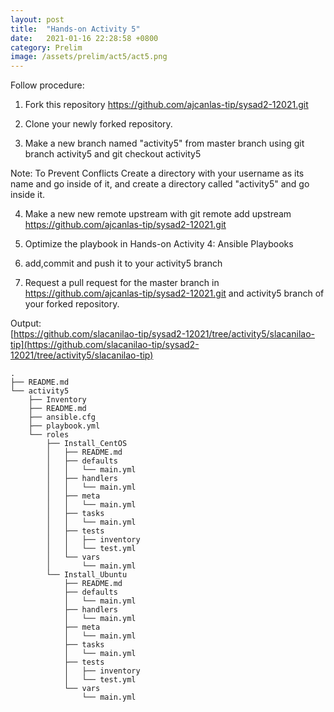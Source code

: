 ```yaml
---
layout: post
title:  "Hands-on Activity 5"
date:   2021-01-16 22:28:58 +0800
category: Prelim
image: /assets/prelim/act5/act5.png
---
```

Follow procedure:
1. Fork this repository https://github.com/ajcanlas-tip/sysad2-12021.git

2. Clone your newly forked repository. 

3. Make a new branch named "activity5" from master branch using git branch activity5 and git checkout activity5

Note: To Prevent Conflicts Create a directory with your username as its name and go inside of it, and create a directory called "activity5" and go inside it.

4. Make a new new remote upstream with git remote add upstream https://github.com/ajcanlas-tip/sysad2-12021.git

5. Optimize the playbook in Hands-on Activity 4: Ansible Playbooks

7. add,commit and push it to your activity5 branch

8. Request a pull request for the master branch in https://github.com/ajcanlas-tip/sysad2-12021.git  and activity5 branch of your forked repository.

Output:  
[https://github.com/slacanilao-tip/sysad2-12021/tree/activity5/slacanilao-tip](https://github.com/slacanilao-tip/sysad2-12021/tree/activity5/slacanilao-tip)  
```
.  
├── README.md  
└── activity5  
    ├── Inventory  
    ├── README.md  
    ├── ansible.cfg  
    ├── playbook.yml  
    └── roles  
        ├── Install_CentOS  
        │   ├── README.md  
        │   ├── defaults  
        │   │   └── main.yml  
        │   ├── handlers  
        │   │   └── main.yml  
        │   ├── meta  
        │   │   └── main.yml  
        │   ├── tasks  
        │   │   └── main.yml  
        │   ├── tests  
        │   │   ├── inventory  
        │   │   └── test.yml  
        │   └── vars  
        │       └── main.yml  
        └── Install_Ubuntu  
            ├── README.md  
            ├── defaults  
            │   └── main.yml  
            ├── handlers  
            │   └── main.yml  
            ├── meta  
            │   └── main.yml  
            ├── tasks  
            │   └── main.yml  
            ├── tests  
            │   ├── inventory  
            │   └── test.yml  
            └── vars  
                └── main.yml  
```                